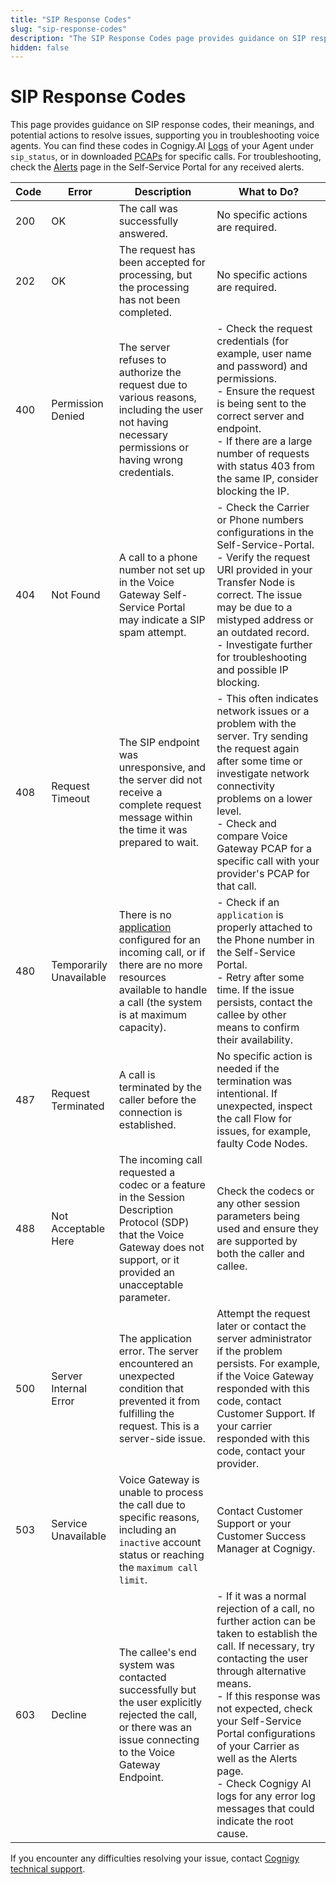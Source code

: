 ```yaml
---
title: "SIP Response Codes"
slug: "sip-response-codes"
description: "The SIP Response Codes page provides guidance on SIP response codes, their meanings, and potential actions to resolve issues, supporting you in troubleshooting voice agents."
hidden: false
---
```


# SIP Response Codes

This page provides guidance on SIP response codes, their meanings, and potential actions to resolve issues, supporting you in troubleshooting voice agents.
You can find these codes in Cognigy.AI [Logs](../../ai/test/logs.md) of your Agent under `sip_status`, or in downloaded [PCAPs](../webapp/recent-calls.md#call-details) for specific calls.
For troubleshooting, check the [Alerts](../webapp/alerts.md) page in the Self-Service Portal for any received alerts.

| Code | Error                   | Description                                                                                                                                                                             | What to Do?                                                                                                                                                                                                                                                                                                                                                                                    |
|------|-------------------------|-----------------------------------------------------------------------------------------------------------------------------------------------------------------------------------------|------------------------------------------------------------------------------------------------------------------------------------------------------------------------------------------------------------------------------------------------------------------------------------------------------------------------------------------------------------------------------------------------|
| 200  | OK                      | The call was successfully answered.                                                                                                                                                     | No specific actions are required.                                                                                                                                                                                                                                                                                                                                                              |
| 202  | OK                      | The request has been accepted for processing, but the processing has not been completed.                                                                                                | No specific actions are required.                                                                                                                                                                                                                                                                                                                                                              |
| 400  | Permission Denied       | The server refuses to authorize the request due to various reasons, including the user not having necessary permissions or having wrong credentials.                                    | - Check the request credentials (for example, user name and password) and permissions. <br>- Ensure the request is being sent to the correct server and endpoint. <br>- If there are a large number of requests with status 403 from the same IP, consider blocking the IP.                                                                                                                    |
| 404  | Not Found               | A call to a phone number not set up in the Voice Gateway Self-Service Portal may indicate a SIP spam attempt.                                                                           | - Check the Carrier or Phone numbers configurations in the Self-Service-Portal. <br>- Verify the request URI provided in your Transfer Node is correct. The issue may be due to a mistyped address or an outdated record. <br>- Investigate further for troubleshooting and possible IP blocking.                                                                                              |
| 408  | Request Timeout         | The SIP endpoint was unresponsive, and the server did not receive a complete request message within the time it was prepared to wait.                                                   | - This often indicates network issues or a problem with the server. Try sending the request again after some time or investigate network connectivity problems on a lower level. <br>- Check and compare Voice Gateway PCAP for a specific call with your provider's PCAP for that call.                                                                                                       |
| 480  | Temporarily Unavailable | There is no [application](../webapp/applications.md) configured for an incoming call, or if there are no more resources available to handle a call (the system is at maximum capacity). | - Check if an `application` is properly attached to the Phone number in the Self-Service Portal. <br>- Retry after some time. If the issue persists, contact the callee by other means to confirm their availability.                                                                                                                                                                          |
| 487  | Request Terminated      | A call is terminated by the caller before the connection is established.                                                                                                                | No specific action is needed if the termination was intentional. If unexpected, inspect the call Flow for issues, for example, faulty Code Nodes.                                                                                                                                                                                                                                              |
| 488  | Not Acceptable Here     | The incoming call requested a codec or a feature in the Session Description Protocol (SDP) that the Voice Gateway does not support, or it provided an unacceptable parameter.           | Check the codecs or any other session parameters being used and ensure they are supported by both the caller and callee.                                                                                                                                                                                                                                                                       |
| 500  | Server Internal Error   | The application error. The server encountered an unexpected condition that prevented it from fulfilling the request. This is a server-side issue.                                       | Attempt the request later or contact the server administrator if the problem persists. For example, if the Voice Gateway responded with this code, contact Customer Support. If your carrier responded with this code, contact your provider.                                                                                                                                                  |
| 503  | Service Unavailable     | Voice Gateway is unable to process the call due to specific reasons, including an `inactive` account status or reaching the `maximum call limit`.                                       | Contact Customer Support or your Customer Success Manager at Cognigy.                                                                                                                                                                                                                                                                                                                          |
| 603  | Decline                 | The callee's end system was contacted successfully but the user explicitly rejected the call, or there was an issue connecting to the Voice Gateway Endpoint.                           | - If it was a normal rejection of a call, no further action can be taken to establish the call. If necessary, try contacting the user through alternative means. <br>- If this response was not expected, check your Self-Service Portal configurations of your Carrier as well as the Alerts page. <br>- Check Cognigy AI logs for any error log messages that could indicate the root cause. |

If you encounter any difficulties resolving your issue, contact [Cognigy technical support](../../help/get-help.md).